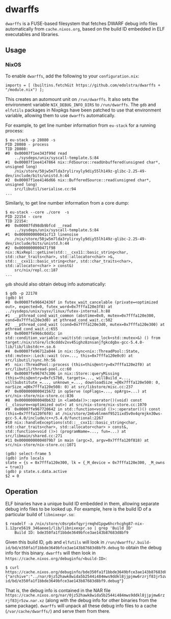 # dwarffs

`dwarffs` is a FUSE-based filesystem that fetches DWARF debug info
files automatically from `cache.nixos.org`, based on the build ID
embedded in ELF executables and libraries.

## Usage

### NixOS

To enable `dwarffs`, add the following to your `configuration.nix`:

```
imports = [ (builtins.fetchGit https://github.com/edolstra/dwarffs + "/module.nix") ];
```

This creates an automount unit on `/run/dwarffs`. It also sets the
environment variable `NIX_DEBUG_INFO_DIRS` to `/run/dwarffs`. The
`gdb` and `elfutils` packages in Nixpkgs have been patched to use that
environment variable, allowing them to use `dwarffs` automatically.

For example, to get line number information from `eu-stack` for a
running process:

```
$ eu-stack -p 28080 -s
PID 28080 - process
TID 28080:
#0  0x00007f1ee343f99d read
    ../sysdeps/unix/syscall-template.S:84
#1  0x00007f1ee4147864 nix::FdSource::readUnbuffered(unsigned char*, unsigned long)
    /nix/store/50jw5m7lda3rylirxyly9diy55lh149z-glibc-2.25-49-dev/include/bits/unistd.h:44
#2  0x00007f1ee4146d66 nix::BufferedSource::read(unsigned char*, unsigned long)
    src/libutil/serialise.cc:94
...
```

Similarly, to get line number information from a core dump:

```
$ eu-stack --core ./core  -s
PID 22154 - core
TID 22154:
#0  0x00007fd98db9bfcd __read
    ../sysdeps/unix/syscall-template.S:84
#1  0x000000000041cf13 linenoise
    /nix/store/50jw5m7lda3rylirxyly9diy55lh149z-glibc-2.25-49-dev/include/bits/unistd.h:44
#2  0x0000000000471f98 nix::NixRepl::getLine(std::__cxx11::basic_string<char, std::char_traits<char>, std::allocator<char> >&, std::__cxx11::basic_string<char, std::char_traits<char>, std::allocator<char> > const&)
    src/nix/repl.cc:187
...
```

`gdb` should also obtain debug info automatically:

```
$ gdb -p 22178
(gdb) bt
#0  0x00007fe96642436f in futex_wait_cancelable (private=<optimized out>, expected=0, futex_word=0x7fffa120e3f8) at ../sysdeps/unix/sysv/linux/futex-internal.h:88
#1  __pthread_cond_wait_common (abstime=0x0, mutex=0x7fffa120e300, cond=0x7fffa120e3d0) at pthread_cond_wait.c:502
#2  __pthread_cond_wait (cond=0x7fffa120e3d0, mutex=0x7fffa120e300) at pthread_cond_wait.c:655
#3  0x00007fe966c0dd1c in std::condition_variable::wait(std::unique_lock<std::mutex>&) () from target:/nix/store/lc9cdddv2xv45ighz8znsanjfgkcdgbx-gcc-5.4.0-lib/lib/libstdc++.so.6
#4  0x00007fe96712a044 in nix::Sync<nix::ThreadPool::State, std::mutex>::Lock::wait (cv=..., this=0x7fffa120e0c0) at src/libutil/sync.hh:56
#5  nix::ThreadPool::process (this=this@entry=0x7fffa120e2f0) at src/libutil/thread-pool.cc:60
#6  0x00007fe96747c306 in nix::Store::queryMissing (this=this@entry=0xfc57b0, targets=..., willBuild_=..., willSubstitute_=..., unknown_=..., downloadSize_=@0x7fffa120e500: 0, narSize_=@0x7fffa120e508: 0) at src/libstore/misc.cc:237
#7  0x0000000000415672 in opServe (opFlags=..., opArgs=...) at src/nix-store/nix-store.cc:836
#8  0x000000000040b632 in <lambda()>::operator()(void) const (__closure=<optimized out>) at src/nix-store/nix-store.cc:1070
#9  0x00007fe967720642 in std::function<void ()>::operator()() const (this=0x7fffa120f6f0) at /nix/store/2m6v6lnmnf9521ixd5v0x4qrmjkn30ws-gcc-5.4.0/include/c++/5.4.0/functional:2267
#10 nix::handleExceptions(std::__cxx11::basic_string<char, std::char_traits<char>, std::allocator<char> > const&, std::function<void ()>) (programName=..., fun=...) at src/libmain/shared.cc:271
#11 0x00000000004079b7 in main (argc=3, argv=0x7fffa120f818) at src/nix-store/nix-store.cc:1071

(gdb) select-frame 5
(gdb) info locals
state = {s = 0x7fffa120e300, lk = {_M_device = 0x7fffa120e300, _M_owns = true}}
(gdb) p state.s.data.active
$2 = 0
```

## Operation

ELF binaries have a unique build ID embedded in them, allowing
separate debug info files to be looked up. For example, here is the
build ID of a particular build of `libnixexpr.so`:

```
$ readelf -a /nix/store/c0srp6xfqyrjrmqhd1pgw6hcrhcghg87-nix-1.12pre5619_346aeee1/lib/libnixexpr.so | grep 'Build ID'
    Build ID: bde350fa1f1bbde3649bfce3ae143b87683d8bf9
```

Given this build ID, `gdb` and `elfutils` will look in
`/run/dwarffs/.build-id/bd/e350fa1f1bbde3649bfce3ae143b87683d8bf9.debug`
to obtain the debug info for this binary. `dwarffs` will then look in
`https://cache.nixos.org/debuginfo/<build-ID>`:

```
$ curl https://cache.nixos.org/debuginfo/bde350fa1f1bbde3649bfce3ae143b87683d8bf9
{"archive":"../nar/0jz52hawk8wida5b2544i484mws9ddkl8jjpjmw6rzrjf83jr5zw.nar.xz","member":"lib/debug/.build-id/bd/e350fa1f1bbde3649bfce3ae143b87683d8bf9.debug"}
```

That is, the debug info is contained in the NAR file
`https://cache.nixos.org/nar/0jz52hawk8wida5b2544i484mws9ddkl8jjpjmw6rzrjf83jr5zw.nar.xz`
(along with the debug info for other binaries from the same
package). `dwarffs` will unpack all these debug info files to a cache
(`/var/cache/dwarffs/`) and serve them from there.
